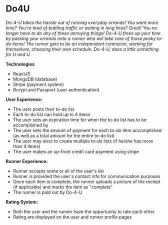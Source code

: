 # Do4U

*Do-4-U takes the hassle out of running everyday errands! You want more time? You’re tired of battling traffic or waiting in long lines?  Great!  You no longer have to do any of these annoying things!  Do-4-U frees up your time by passing your errands onto a runner who will take care of those pesky to-do items!  The runner gets to be an independent contractor, working for themselves, choosing their own schedule.  Do-4-U, does a little something for U and U.*


**Technologies**
- ReactJS
- MongoDB (database)
- Stripe (payment system)
- Bcrypt and Passport (user authentication)


**User Experience:**
- The user posts their to-do list
- Each to-do list can hold up to 4 items
- The user sets an expiration time for when the to-do list has to be accomplished by
- The user sets the amount of payment for each to-do item accomplished (as well as a total amount for the entire to-do list)
- The user may elect to create multiple to-do lists (if he/she has more than 4 items)
- The user makes an up-front credit card payment using stripe 


**Runner Experience:**
- Runner accepts some or all of the user's list
- Runner is provided the user's contact info for communication purposes
- Once each item is complete, the runner uploads a picture of the receipt (if applicable) and marks the item as "complete"
- The runner is paid out by Do-4-U


**Rating System:**
- Both the user and the runner have the opportunity to rate each other
- Rating are displayed on the user and runner profile pages

